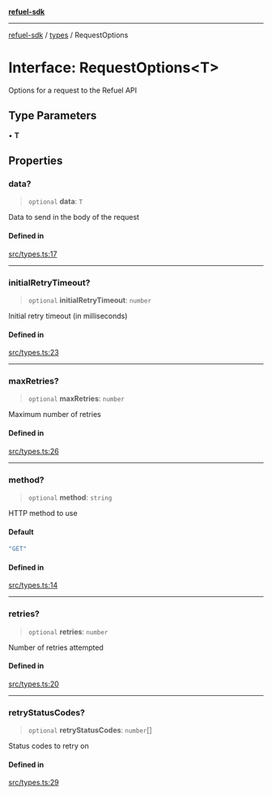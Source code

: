 [**refuel-sdk**](../../README.md)

***

[refuel-sdk](../../modules.md) / [types](../README.md) / RequestOptions

# Interface: RequestOptions\<T\>

Options for a request to the Refuel API

## Type Parameters

• **T**

## Properties

### data?

> `optional` **data**: `T`

Data to send in the body of the request

#### Defined in

[src/types.ts:17](https://github.com/refuel-ai/refuel-sdk/blob/992e715e614e75caa11e039ae8b03c5366ed7bea/src/types.ts#L17)

***

### initialRetryTimeout?

> `optional` **initialRetryTimeout**: `number`

Initial retry timeout (in milliseconds)

#### Defined in

[src/types.ts:23](https://github.com/refuel-ai/refuel-sdk/blob/992e715e614e75caa11e039ae8b03c5366ed7bea/src/types.ts#L23)

***

### maxRetries?

> `optional` **maxRetries**: `number`

Maximum number of retries

#### Defined in

[src/types.ts:26](https://github.com/refuel-ai/refuel-sdk/blob/992e715e614e75caa11e039ae8b03c5366ed7bea/src/types.ts#L26)

***

### method?

> `optional` **method**: `string`

HTTP method to use

#### Default

```ts
"GET"
```

#### Defined in

[src/types.ts:14](https://github.com/refuel-ai/refuel-sdk/blob/992e715e614e75caa11e039ae8b03c5366ed7bea/src/types.ts#L14)

***

### retries?

> `optional` **retries**: `number`

Number of retries attempted

#### Defined in

[src/types.ts:20](https://github.com/refuel-ai/refuel-sdk/blob/992e715e614e75caa11e039ae8b03c5366ed7bea/src/types.ts#L20)

***

### retryStatusCodes?

> `optional` **retryStatusCodes**: `number`[]

Status codes to retry on

#### Defined in

[src/types.ts:29](https://github.com/refuel-ai/refuel-sdk/blob/992e715e614e75caa11e039ae8b03c5366ed7bea/src/types.ts#L29)
